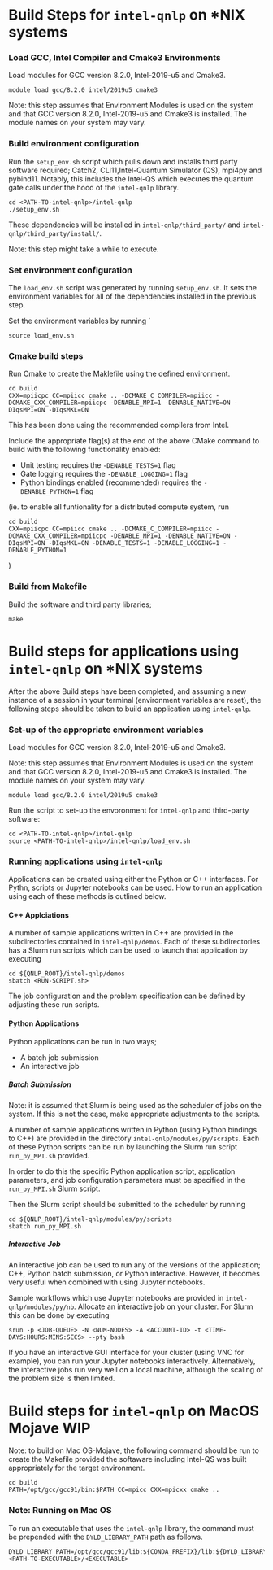 # Build Steps for `intel-qnlp` on *NIX systems

### Load GCC, Intel Compiler and Cmake3 Environments
Load modules for GCC version 8.2.0, Intel-2019-u5 and Cmake3.

```
module load gcc/8.2.0 intel/2019u5 cmake3
```

Note: this step assumes that Environment Modules is used on the system and that GCC version 8.2.0, Intel-2019-u5 and Cmake3 is installed. The module names on your system may vary.

### Build environment configuration
Run the `setup_env.sh` script which pulls down and installs third party software required; Catch2, CLI11,Intel-Quantum Simulator (QS), mpi4py and pybind11. Notably, this includes the Intel-QS which executes the quantum gate calls under the hood of the `intel-qnlp` library.

```
cd <PATH-TO-intel-qnlp>/intel-qnlp
./setup_env.sh
```

These dependencies will be installed in `intel-qnlp/third_party/` and `intel-qnlp/third_party/install/`.

Note: this step might take a while to execute.

### Set environment configuration
The `load_env.sh` script was generated by running `setup_env.sh`. It sets the environment variables for all of the dependencies installed in the previous step.

Set the environment variables by running `

```
source load_env.sh
```

### Cmake build steps
Run Cmake to create the Maklefile using the defined environment.
```
cd build
CXX=mpiicpc CC=mpiicc cmake .. -DCMAKE_C_COMPILER=mpiicc -DCMAKE_CXX_COMPILER=mpiicpc -DENABLE_MPI=1 -DENABLE_NATIVE=ON -DIqsMPI=ON -DIqsMKL=ON
```

This has been done using the recommended compilers from Intel. 

Include the appropriate flag(s) at the end of the above CMake command to build with the following functionality enabled:
- Unit testing requires the `-DENABLE_TESTS=1` flag
- Gate logging requires the `-DENABLE_LOGGING=1` flag
- Python bindings enabled (recommended) requires the `-DENABLE_PYTHON=1` flag

(ie. to enable all funtionality for a distributed compute system, run 
```
cd build
CXX=mpiicpc CC=mpiicc cmake .. -DCMAKE_C_COMPILER=mpiicc -DCMAKE_CXX_COMPILER=mpiicpc -DENABLE_MPI=1 -DENABLE_NATIVE=ON -DIqsMPI=ON -DIqsMKL=ON -DENABLE_TESTS=1 -DENABLE_LOGGING=1 -DENABLE_PYTHON=1
```
)
### Build from Makefile
Build the software and third party libraries;

```
make
```

# Build steps for applications using `intel-qnlp` on *NIX systems

After the above Build steps have been completed, and assuming a new instance of a session in your terminal (environment variables are reset), the following steps should be taken to build an application using `intel-qnlp`.

### Set-up of the appropriate environment variables
Load modules for GCC version 8.2.0, Intel-2019-u5 and Cmake3.

Note: this step assumes that Environment Modules is used on the system and that GCC version 8.2.0, Intel-2019-u5 and Cmake3 is installed. The module names on your system may vary.

```
module load gcc/8.2.0 intel/2019u5 cmake3
```

Run the script to set-up the envoronment for `intel-qnlp` and third-party software:

```
cd <PATH-TO-intel-qnlp>/intel-qnlp
source <PATH-TO-intel-qnlp>/intel-qnlp/load_env.sh
```

### Running applications using `intel-qnlp`
Applications can be created using either the Python or C++ interfaces. For Pythn, scripts or Jupyter notebooks can be used. How to run an application using each of these methods is outlined below.

#### C++ Applciations
A number of sample applications written in C++ are provided in the subdirectories contained in `intel-qnlp/demos`. Each of these subdirectories has a Slurm run scripts which can be used to launch that application by executing

```
cd ${QNLP_ROOT}/intel-qnlp/demos
sbatch <RUN-SCRIPT.sh>
```

The job configuration and the problem specification can be defined by adjusting these run scripts.

#### Python Applications
Python applications can be run in two ways;

- A batch job submission
- An interactive job

##### Batch Submission
Note: it is assumed that Slurm is being used as the scheduler of jobs on the system. If this is not the case, make appropriate adjustments to the scripts.

A number of sample applications written in Python (using Python bindings to C++) are provided in the directory `intel-qnlp/modules/py/scripts`. Each of these Python scripts can be run by launching the Slurm run script `run_py_MPI.sh` provided. 

In order to do this the specific Python application script, application parameters, and job configuration parameters must be specified in the `run_py_MPI.sh` Slurm script.

Then the Slurm script should be submitted to the scheduler by running
```
cd ${QNLP_ROOT}/intel-qnlp/modules/py/scripts
sbatch run_py_MPI.sh
``` 

##### Interactive Job
An interactive job can be used to run any of the versions of the application; C++, Python batch submission, or Python interactive. However, it becomes very useful when combined with using Jupyter notebooks.

Sample workflows which use Jupyter notebooks are provided in `intel-qnlp/modules/py/nb`. Allocate an interactive job on your cluster. For Slurm this can be done by executing

```
srun -p <JOB-QUEUE> -N <NUM-NODES> -A <ACCOUNT-ID> -t <TIME-DAYS:HOURS:MINS:SECS> --pty bash
```

If you have an interactive GUI interface for your cluster (using VNC for example), you can run your Jupyter notebooks interactively. Alternatively, the interactive jobs run very well on a local machine, although the scaling of the problem size is then limited.





# Build steps for `intel-qnlp` on MacOS Mojave WIP



Note: to build on Mac OS-Mojave, the following command should be run to create the Makefile provided the softaware including Intel-QS was built appropriately for the target environment.
```
cd build
PATH=/opt/gcc/gcc91/bin:$PATH CC=mpicc CXX=mpicxx cmake ..
```



### Note: Running on Mac OS
To run an executable that uses the `intel-qnlp` library, the command must be prepended with the `DYLD_LIBRARY_PATH` path as follows.
```
DYLD_LIBRARY_PATH=/opt/gcc/gcc91/lib:${CONDA_PREFIX}/lib:${DYLD_LIBRARY_PATH} <PATH-TO-EXECUTABLE>/<EXECUTABLE>
```
